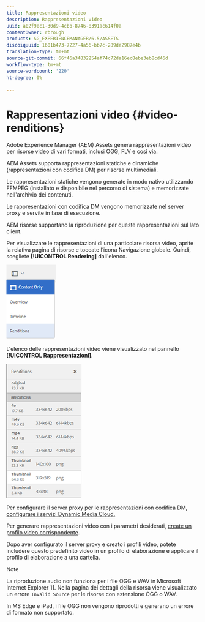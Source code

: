 ```yaml
---
title: Rappresentazioni video
description: Rappresentazioni video
uuid: a02f9ec1-30d9-4cbb-8746-8391ac614f0a
contentOwner: rbrough
products: SG_EXPERIENCEMANAGER/6.5/ASSETS
discoiquuid: 1601b473-7227-4a56-bb7c-289de2987e4b
translation-type: tm+mt
source-git-commit: 66f46a34832254af74c72da16ec8ebe3eb8cd46d
workflow-type: tm+mt
source-wordcount: '220'
ht-degree: 0%

---
```



# Rappresentazioni video {#video-renditions}

Adobe Experience Manager (AEM) Assets genera rappresentazioni video per risorse video di vari formati, inclusi OGG, FLV e così via.

 AEM Assets supporta rappresentazioni statiche e dinamiche (rappresentazioni con codifica DM) per risorse multimediali.

Le rappresentazioni statiche vengono generate in modo nativo utilizzando FFMPEG (installato e disponibile nel percorso di sistema) e memorizzate nell&#39;archivio dei contenuti.

Le rappresentazioni con codifica DM vengono memorizzate nel server proxy e servite in fase di esecuzione.

AEM risorse supportano la riproduzione per queste rappresentazioni sul lato client.

Per visualizzare le rappresentazioni di una particolare risorsa video, aprite la relativa pagina di risorse e toccate l’icona Navigazione globale. Quindi, scegliete **[!UICONTROL Rendering]** dall&#39;elenco.

![chlimage_1-478](assets/chlimage_1-478.png)

L&#39;elenco delle rappresentazioni video viene visualizzato nel pannello **[!UICONTROL Rappresentazioni]**.

![chlimage_1-479](assets/chlimage_1-479.png)

Per configurare il server proxy per le rappresentazioni con codifica DM, [configurare i servizi Dynamic Media Cloud.](config-dynamic.md)

Per generare rappresentazioni video con i parametri desiderati, [create un profilo video corrispondente](video-profiles.md).

Dopo aver configurato il server proxy e creato i profili video, potete includere questo predefinito video in un profilo di elaborazione e applicare il profilo di elaborazione a una cartella.

>[!NOTE]
>
>La riproduzione audio non funziona per i file OGG e WAV in Microsoft Internet Explorer 11. Nella pagina dei dettagli della risorsa viene visualizzato un errore `Invalid Source` per le risorse con estensione OGG o WAV.
>
>In MS Edge e iPad, i file OGG non vengono riprodotti e generano un errore di formato non supportato.
